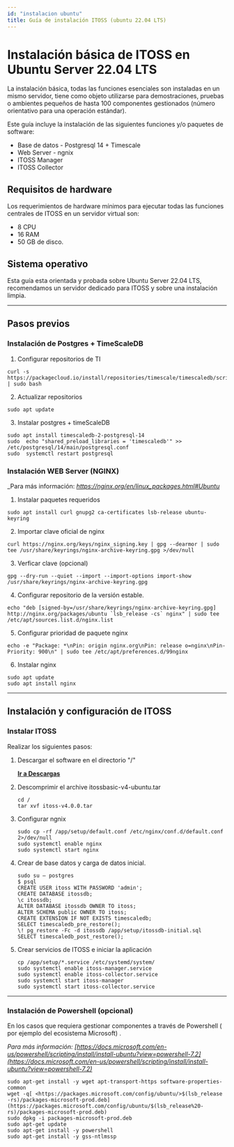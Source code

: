 ```yaml
---
id: "instalacion ubuntu"
title: Guía de instalación ITOSS (ubuntu 22.04 LTS)
---
```


# Instalación básica de ITOSS en Ubuntu Server 22.04 LTS

La instalación básica, todas las funciones esenciales son instaladas en un mismo servidor, tiene como objeto utilizarse para demostraciones, pruebas o ambientes pequeños de hasta 100 componentes gestionados (número orientativo para una operación estándar).

Este guía incluye la instalación de las siguientes funciones y/o paquetes de software:

* Base de datos -  Postgresql 14 + Timescale
* Web Server - ngnix
* ITOSS Manager
* ITOSS Collector

## Requisitos de hardware

Los requerimientos de hardware mínimos para ejecutar todas las funciones centrales de ITOSS en un servidor virtual son:

* 8 CPU  
* 16 RAM
* 50 GB de disco.

## Sistema operativo

Esta guía esta orientada y probada sobre Ubuntu Server 22.04 LTS, recomendamos un servidor dedicado para ITOSS y sobre una instalación limpia.  

***

## Pasos previos

### Instalación de Postgres + TimeScaleDB

1. Configurar repositorios de TI

```shell
curl -s https://packagecloud.io/install/repositories/timescale/timescaledb/script.deb.sh | sudo bash 
```

2. Actualizar repositorios  

```shell
sudo apt update 
```

3. Instalar postgres + timeScaleDB

```shell
sudo apt install timescaledb-2-postgresql-14 
sudo  echo "shared_preload_libraries = 'timescaledb'" >> /etc/postgresql/14/main/postgresql.conf 
sudo  systemctl restart postgresql 
```

### Instalación WEB Server (NGINX)

_Para más información: _https://nginx.org/en/linux_packages.html#Ubuntu_

1. Instalar paquetes requeridos

```shell
sudo apt install curl gnupg2 ca-certificates lsb-release ubuntu-keyring
```

2. Importar clave oficial de nginx

```shell
curl https://nginx.org/keys/nginx_signing.key | gpg --dearmor | sudo tee /usr/share/keyrings/nginx-archive-keyring.gpg >/dev/null 
```

3. Verficar clave (opcional)

```shell
gpg --dry-run --quiet --import --import-options import-show /usr/share/keyrings/nginx-archive-keyring.gpg 
```

4. Configurar repositorio de la versión estable.

```shell
echo "deb [signed-by=/usr/share/keyrings/nginx-archive-keyring.gpg] http://nginx.org/packages/ubuntu `lsb_release -cs` nginx" | sudo tee /etc/apt/sources.list.d/nginx.list 
```

5. Configurar prioridad de paquete nginx

```shell
echo -e "Package: *\nPin: origin nginx.org\nPin: release o=nginx\nPin-Priority: 900\n" | sudo tee /etc/apt/preferences.d/99nginx 
```

6. Instalar nginx

```shell
sudo apt update
sudo apt install nginx
```

***

## Instalación y configuración de ITOSS

### Instalar ITOSS

Realizar los siguientes pasos:

1. Descargar el software en el directorio "/"

    **[Ir a Descargas](/descargas)**


2. Descomprimir el archive itossbasic-v4-ubuntu.tar

    ```shell
    cd /
    tar xvf itoss-v4.0.0.tar
    ```

3. Configurar ngnix  

    ```shell
    sudo cp -rf /app/setup/default.conf /etc/nginx/conf.d/default.conf 2>/dev/null 
    sudo systemctl enable nginx 
    sudo systemctl start nginx 
    ```

4. Crear de base datos y carga de datos inicial. 

    ```shell
    sudo su – postgres 
    $ psql 
    CREATE USER itoss WITH PASSWORD 'admin'; 
    CREATE DATABASE itossdb; 
    \c itossdb; 
    ALTER DATABASE itossdb OWNER TO itoss; 
    ALTER SCHEMA public OWNER TO itoss; 
    CREATE EXTENSION IF NOT EXISTS timescaledb; 
    SELECT timescaledb_pre_restore(); 
    \! pg_restore -Fc -d itossdb /app/setup/itossdb-initial.sql 
    SELECT timescaledb_post_restore(); 
    ```

5. Crear servicios de ITOSS e iniciar la aplicación 

    ```shell
    cp /app/setup/*.service /etc/systemd/system/ 
    sudo systemctl enable itoss-manager.service 
    sudo systemctl enable itoss-collector.service 
    sudo systemctl start itoss-manager 
    sudo systemctl start itoss-collector.service 
    ```

***

### Instalación de Powershell (opcional)

En los casos que requiera gestionar componentes a través de Powershell ( por ejemplo  del ecosistema Microsoft) .

_Para más información:
[https://docs.microsoft.com/en-us/powershell/scripting/install/install-ubuntu?view=powershell-7.2](https://docs.microsoft.com/en-us/powershell/scripting/install/install-ubuntu?view=powershell-7.2)_

```shell
sudo apt-get install -y wget apt-transport-https software-properties-common
wget -q[ <https://packages.microsoft.com/config/ubuntu/>$(lsb_release -rs)/packages-microsoft-prod.deb](https://packages.microsoft.com/config/ubuntu/$(lsb_release%20-rs)/packages-microsoft-prod.deb)
sudo dpkg -i packages-microsoft-prod.deb
sudo apt-get update
sudo apt-get install -y powershell
sudo apt-get install -y gss-ntlmssp
```
